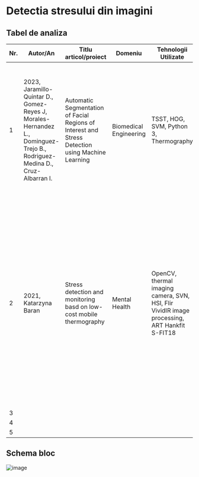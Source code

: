 # Detectia stresului din imagini

## Tabel de analiza

| Nr. | Autor/An | Titlu articol/proiect | Domeniu | Tehnologii Utilizate | Metodologie | Rezultate         | Limitari | Comentarii suplimentare |
| -- | ------------------------ | --------------- | ---------- | ------------------ | ------------- | ------------------ | ---------- | ------------------------ |
| 1 | 2023, Jaramillo-Quintar D., Gomez-Reyes J, Morales-Hernandez L., Dominguez-Trejo B., Rodriguez-Medina D., Cruz-Albarran I. | Automatic Segmentation of Facial Regions of Interest and Stress Detection using Machine Learning | Biomedical Engineering | TSST, HOG, SVM, Python 3, Thermography | automatic ROI selector for thermal face images, the process of obtaining average temperature values within the ROIs, and the intelligent classifier for baseline, stress, and relaxation![image](https://github.com/user-attachments/assets/a16a0d18-2f6d-4060-8fd7-1851ec3f1ecb) | ![image](https://github.com/user-attachments/assets/1ba96cd3-4446-41e9-9a95-a86d263d5ec7) ![image](https://github.com/user-attachments/assets/81bd7662-9a13-4fef-a9b4-bff9ba84bb07) | a blurred, non-frontal or obstructed image limits the correct selection of ROIs and the acquisition of the mean temperature | |
| 2 | 2021, Katarzyna Baran | Stress detection and monitoring basd on low-cost mobile thermography | Mental Health | OpenCV, thermal imaging camera, SVN, HSI, Flir VividIR image processing, ART Hankfit S-FIT18 | ![image](https://github.com/user-attachments/assets/8b6492ca-49c5-4b3c-b049-cf5e00bb5720)  feature cascade with Haar classifier, model 68 face landmark detection, HOG feature detection, face point detection with shape predictor, ROI drawing with frame comparison, real-time detection of one or more colors | ![image](https://github.com/user-attachments/assets/70036c0a-7b9d-4d68-adb9-c0eb132b2c18) ![image](https://github.com/user-attachments/assets/0c66e9e1-958c-4510-9cf4-980f36a41049) S/C/E means: S-start, C-center, E-end and refers to the culmination of stress, where there is a sudden and temporary change in the face temperature value | most models incorrectly recognized the thermal features of the face or did not indicate areas of changes. The most appropriate method for the pilot study turned out to be the method of detecting areas of the dominant color, with a variable range – in this case, the red color | |
| 3 |
| 4 |
| 5 |

## Schema bloc
![image](https://github.com/user-attachments/assets/8f3f37b8-a8e0-4a94-afc0-48c46bb7eea8)




